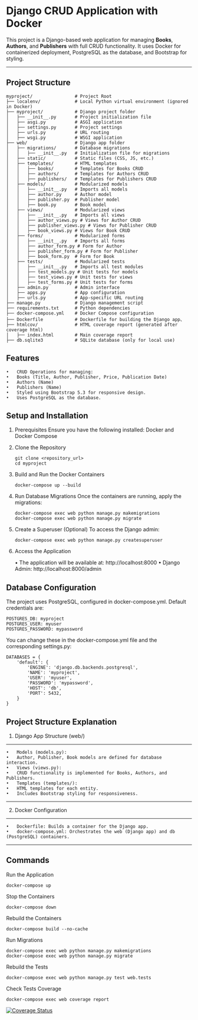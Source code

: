 # **Django CRUD Application with Docker**

This project is a Django-based web application for managing **Books**, **Authors**, and **Publishers** with full CRUD functionality. It uses Docker for containerized deployment, PostgreSQL as the database, and Bootstrap for styling.

---

## **Project Structure**

```plaintext
myproject/                # Project Root
├── localenv/             # Local Python virtual environment (ignored in Docker)
├── myproject/            # Django project folder
│   ├── __init__.py       # Project initialization file
│   ├── asgi.py           # ASGI application
│   ├── settings.py       # Project settings
│   ├── urls.py           # URL routing
│   ├── wsgi.py           # WSGI application
├── web/                  # Django app folder
│   ├── migrations/       # Database migrations
│   │   ├── __init__.py   # Initialization file for migrations
│   ├── static/           # Static files (CSS, JS, etc.)
│   ├── templates/        # HTML templates
│   │   ├── books/        # Templates for Books CRUD
│   │   ├── authors/      # Templates for Authors CRUD
│   │   ├── publishers/   # Templates for Publishers CRUD
│   ├── models/           # Modularized models
│   │   ├── __init__.py   # Imports all models
│   │   ├── author.py     # Author model
│   │   ├── publisher.py  # Publisher model
│   │   ├── book.py       # Book model
│   ├── views/            # Modularized views
│   │   ├── __init__.py   # Imports all views
│   │   ├── author_views.py # Views for Author CRUD
│   │   ├── publisher_views.py # Views for Publisher CRUD
│   │   ├── book_views.py # Views for Book CRUD
│   ├── forms/            # Modularized forms
│   │   ├── __init__.py   # Imports all forms
│   │   ├── author_form.py # Form for Author
│   │   ├── publisher_form.py # Form for Publisher
│   │   ├── book_form.py  # Form for Book
│   ├── tests/            # Modularized tests
│   │   ├── __init__.py   # Imports all test modules
│   │   ├── test_models.py # Unit tests for models
│   │   ├── test_views.py # Unit tests for views
│   │   ├── test_forms.py # Unit tests for forms
│   ├── admin.py          # Admin interface
│   ├── apps.py           # App configuration
│   ├── urls.py           # App-specific URL routing
├── manage.py             # Django management script
├── requirements.txt      # Python dependencies
├── docker-compose.yml    # Docker Compose configuration
├── Dockerfile            # Dockerfile for building the Django app、
├── htmlcov/              # HTML coverage report (generated after coverage html)
│   ├── index.html        # Main coverage report
├── db.sqlite3            # SQLite database (only for local use)
```


## **Features**
	•	CRUD Operations for managing:
	•	Books (Title, Author, Publisher, Price, Publication Date)
	•	Authors (Name)
	•	Publishers (Name)
	•	Styled using Bootstrap 5.3 for responsive design.
	•	Uses PostgreSQL as the database.

 ## **Setup and Installation**
 1. Prerequisites
Ensure you have the following installed: Docker and Docker Compose

2. Clone the Repository
   ```
   git clone <repository_url>
   cd myproject
   ```
3. Build and Run the Docker Containers
   ```
   docker-compose up --build
   ```
4. Run Database Migrations
   Once the containers are running, apply the migrations:
   ```
   docker-compose exec web python manage.py makemigrations
   docker-compose exec web python manage.py migrate
   ```
5. Create a Superuser (Optional)
   To access the Django admin:
   ```
   docker-compose exec web python manage.py createsuperuser
   ```
   
6. Access the Application
   
   	•	The application will be available at: http://localhost:8000
	•	Django Admin: http://localhost:8000/admin

  ## **Database Configuration**  
  The project uses PostgreSQL, configured in docker-compose.yml. Default credentials are:
  ```
POSTGRES_DB: myproject
POSTGRES_USER: myuser
POSTGRES_PASSWORD: mypassword
```

You can change these in the docker-compose.yml file and the corresponding settings.py:
```
DATABASES = {
    'default': {
        'ENGINE': 'django.db.backends.postgresql',
        'NAME': 'myproject',
        'USER': 'myuser',
        'PASSWORD': 'mypassword',
        'HOST': 'db',
        'PORT': 5432,
    }
}
```

## **Project Structure Explanation**
1. Django App Structure (web/)
---
	•	Models (models.py):
	•	Author, Publisher, Book models are defined for database interaction.
	•	Views (views.py):
	•	CRUD functionality is implemented for Books, Authors, and Publishers.
	•	Templates (templates/):
	•	HTML templates for each entity.
	•	Includes Bootstrap styling for responsiveness.
---
2. Docker Configuration
---
	•	Dockerfile: Builds a container for the Django app.
	•	docker-compose.yml: Orchestrates the web (Django app) and db (PostgreSQL) containers.
---


## **Commands**
Run the Application
```
docker-compose up
```

Stop the Containers
```
docker-compose down
```

Rebuild the Containers
```
docker-compose build --no-cache
```

Run Migrations
```
docker-compose exec web python manage.py makemigrations
docker-compose exec web python manage.py migrate
```

Rebuild the Tests
```
docker-compose exec web python manage.py test web.tests
```

Check Tests Coverage
```
docker-compose exec web coverage report
```

[![Coverage Status](https://coveralls.io/repos/github/ramseyjiang/python-django/badge.svg?branch=master)](https://coveralls.io/github/ramseyjiang/python-django?branch=master)
